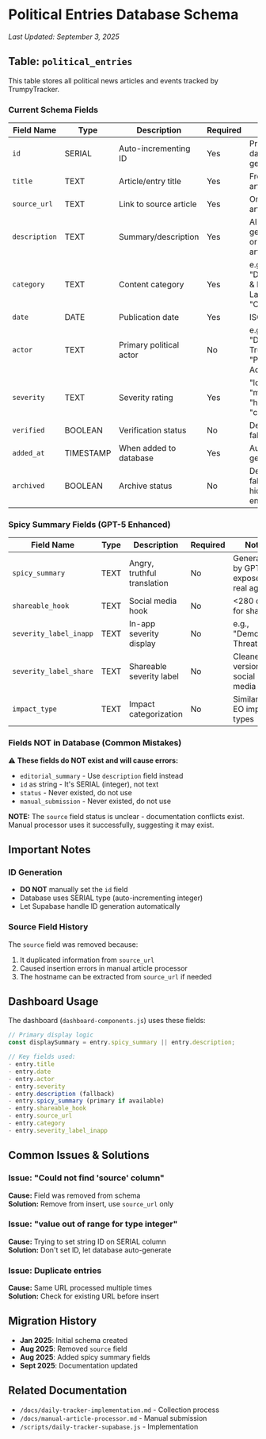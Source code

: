 # Political Entries Database Schema
*Last Updated: September 3, 2025*

## Table: `political_entries`

This table stores all political news articles and events tracked by TrumpyTracker.

### Current Schema Fields

| Field Name | Type | Description | Required | Notes |
|------------|------|-------------|----------|-------|
| `id` | SERIAL | Auto-incrementing ID | Yes | Primary key, database-generated |
| `title` | TEXT | Article/entry title | Yes | From source article |
| `source_url` | TEXT | Link to source article | Yes | Original article URL |
| `description` | TEXT | Summary/description | Yes | AI-generated or from article |
| `category` | TEXT | Content category | Yes | e.g., "Democracy & Rule of Law", "Corruption" |
| `date` | DATE | Publication date | Yes | ISO format |
| `actor` | TEXT | Primary political actor | No | e.g., "Donald Trump", "Political Actor" |
| `severity` | TEXT | Severity rating | Yes | "low", "medium", "high", "critical" |
| `verified` | BOOLEAN | Verification status | No | Default: false |
| `added_at` | TIMESTAMP | When added to database | Yes | Auto-generated |
| `archived` | BOOLEAN | Archive status | No | Default: false, for hiding entries |

### Spicy Summary Fields (GPT-5 Enhanced)

| Field Name | Type | Description | Required | Notes |
|------------|------|-------------|----------|-------|
| `spicy_summary` | TEXT | Angry, truthful translation | No | Generated by GPT-5, exposes real agenda |
| `shareable_hook` | TEXT | Social media hook | No | <280 chars for sharing |
| `severity_label_inapp` | TEXT | In-app severity display | No | e.g., "Democracy Threat 🔴" |
| `severity_label_share` | TEXT | Shareable severity label | No | Cleaner version for social media |
| `impact_type` | TEXT | Impact categorization | No | Similar to EO impact types |

### Fields NOT in Database (Common Mistakes)

⚠️ **These fields do NOT exist and will cause errors:**
- `editorial_summary` - Use `description` field instead
- `id` as string - It's SERIAL (integer), not text
- `status` - Never existed, do not use
- `manual_submission` - Never existed, do not use

**NOTE:** The `source` field status is unclear - documentation conflicts exist. Manual processor uses it successfully, suggesting it may exist.

## Important Notes

### ID Generation
- **DO NOT** manually set the `id` field
- Database uses SERIAL type (auto-incrementing integer)
- Let Supabase handle ID generation automatically

### Source Field History
The `source` field was removed because:
1. It duplicated information from `source_url`
2. Caused insertion errors in manual article processor
3. The hostname can be extracted from `source_url` if needed

## Dashboard Usage

The dashboard (`dashboard-components.js`) uses these fields:

```javascript
// Primary display logic
const displaySummary = entry.spicy_summary || entry.description;

// Key fields used:
- entry.title
- entry.date
- entry.actor
- entry.severity
- entry.description (fallback)
- entry.spicy_summary (primary if available)
- entry.shareable_hook
- entry.source_url
- entry.category
- entry.severity_label_inapp
```

## Common Issues & Solutions

### Issue: "Could not find 'source' column"
**Cause:** Field was removed from schema  
**Solution:** Remove from insert, use `source_url` only

### Issue: "value out of range for type integer" 
**Cause:** Trying to set string ID on SERIAL column  
**Solution:** Don't set ID, let database auto-generate

### Issue: Duplicate entries
**Cause:** Same URL processed multiple times  
**Solution:** Check for existing URL before insert

## Migration History

- **Jan 2025**: Initial schema created
- **Aug 2025**: Removed `source` field
- **Aug 2025**: Added spicy summary fields
- **Sept 2025**: Documentation updated

## Related Documentation

- `/docs/daily-tracker-implementation.md` - Collection process
- `/docs/manual-article-processor.md` - Manual submission
- `/scripts/daily-tracker-supabase.js` - Implementation
